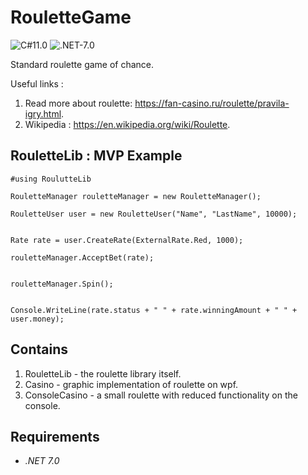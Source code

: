 # RouletteGame
![C#11.0](https://img.shields.io/badge/CSharp-11.0-blueviolet) ![.NET-7.0](https://img.shields.io/badge/.NET-7.0-blueviolet)

Standard roulette game of chance.

Useful links :
1. Read more about roulette: https://fan-casino.ru/roulette/pravila-igry.html.
2. Wikipedia : https://en.wikipedia.org/wiki/Roulette.

## RouletteLib : MVP Example

```
#using RoulutteLib

RouletteManager rouletteManager = new RouletteManager();

RouletteUser user = new RouletteUser("Name", "LastName", 10000);


Rate rate = user.CreateRate(ExternalRate.Red, 1000);

rouletteManager.AcceptBet(rate);


rouletteManager.Spin();


Console.WriteLine(rate.status + " " + rate.winningAmount + " " + user.money);
```

## Contains
1. RouletteLib - the roulette library itself.
2. Casino - graphic implementation of roulette on wpf.
3. ConsoleCasino - a small roulette with reduced functionality on the console.

## Requirements
- *.NET 7.0*

